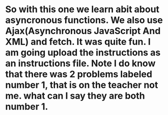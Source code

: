 # So with this one we learn abit about asyncronous functions. We also use Ajax(Asynchronous JavaScript And XML) and fetch. It was quite fun. I am going upload the instructions as an instructions file. Note I do know that there was 2 problems labeled number 1, that is on the teacher not me. what can I say they are both number 1.
